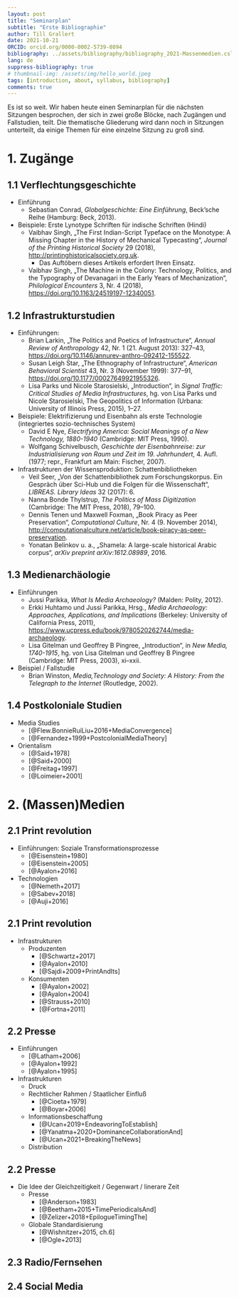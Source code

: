 ```yaml
---
layout: post
title: "Seminarplan"
subtitle: "Erste Bibliographie"
author: Till Grallert
date: 2021-10-21 
ORCID: orcid.org/0000-0002-5739-8094
bibliography: ../assets/bibliography/bibliography_2021-Massenmedien.csl.json
lang: de
suppress-bibliography: true
# thumbnail-img: /assets/img/hello_world.jpeg
tags: [introduction, about, syllabus, bibliography]
comments: true
---
```


Es ist so weit. Wir haben heute einen Seminarplan für die nächsten Sitzungen besprochen, der sich in zwei große Blöcke, nach Zugängen und Fallstudien, teilt. Die thematische Gliederung wird dann noch in Sitzungen unterteilt, da einige Themen für eine einzelne Sitzung zu groß sind.


# 1. Zugänge
## 1.1 Verflechtungsgeschichte

- Einführung
    + <span class="citation">Sebastian Conrad, <em>Globalgeschichte: Eine Einführung</em>, Beck’sche Reihe (Hamburg: Beck, 2013).</span>
- Beispiele: Erste Lynotype Schriften für indische Schriften (Hindi)
    + <span class="citation">Vaibhav Singh, „The First Indian-Script Typeface on the Monotype: A Missing Chapter in the History of Mechanical Typecasting“, <em>Journal of the Printing Historical Society</em> 29 (2018), <a href="http://printinghistoricalsociety.org.uk" role="doc-biblioref">http://printinghistoricalsociety.org.uk</a>.</span>
        * Das Auftöbern dieses Artikels erfordert Ihren Einsatz.
    + <span class="citation">Vaibhav Singh, „The Machine in the Colony: Technology, Politics, and the Typography of Devanagari in the Early Years of Mechanization“, <em>Philological Encounters</em> 3, Nr. 4 (2018), <a href="https://doi.org/10.1163/24519197-12340051" role="doc-biblioref">https://doi.org/10.1163/24519197-12340051</a>.</span>

## 1.2 Infrastrukturstudien

- Einführungen:
    + <span class="citation">Brian Larkin, „The Politics and Poetics of Infrastructure“, <em>Annual Review of Anthropology</em> 42, Nr. 1 (21. August 2013): 327–43, <a href="https://doi.org/10.1146/annurev-anthro-092412-155522" role="doc-biblioref">https://doi.org/10.1146/annurev-anthro-092412-155522</a>.</span>
    + <span class="citation">Susan Leigh Star, „The Ethnography of Infrastructure“, <em>American Behavioral Scientist</em> 43, Nr. 3 (November 1999): 377–91, <a href="https://doi.org/10.1177/00027649921955326" role="doc-biblioref">https://doi.org/10.1177/00027649921955326</a>.</span>
    + <span class="citation">Lisa Parks und Nicole Starosielski, „Introduction“, in <em>Signal Traffic: Critical Studies of Media Infrastructures</em>, hg. von Lisa Parks und Nicole Starosielski, The Geopolitics of Information (Urbana: University of Illinois Press, 2015), 1–27.</span>
- Beispiele: Elektrifizierung und Eisenbahn als erste Technologie (integriertes sozio-technisches System)
    + <span class="citation">David E Nye, <em>Electrifying America: Social Meanings of a New Technology, 1880-1940</em> (Cambridge: MIT Press, 1990).</span>
    + <span class="citation">Wolfgang Schivelbusch, <em>Geschichte der Eisenbahnreise: zur Industrialisierung von Raum und Zeit im 19. Jahrhundert</em>, 4. Aufl. (1977; repr., Frankfurt am Main: Fischer, 2007).</span>
- Infrastrukturen der Wissensproduktion: Schattenbibliotheken
    * <span class="citation">Veil Seer, „Von der Schattenbibliothek zum Forschungskorpus. Ein Gespräch über Sci-Hub und die Folgen für die Wissenschaft“, <em>LIBREAS. Library Ideas</em> 32 (2017): 6.</span>
    * <span class="citation">Nanna Bonde Thylstrup, <em>The Politics of Mass Digitization</em> (Cambridge: The MIT Press, 2018), 79–100.</span>
    * <span class="citation">Dennis Tenen und Maxwell Foxman, „Book Piracy as Peer Preservation“, <em>Computational Culture</em>, Nr. 4 (9. November 2014), <a href="http://computationalculture.net/article/book-piracy-as-peer-preservation" role="doc-biblioref">http://computationalculture.net/article/book-piracy-as-peer-preservation</a>.</span>
    * <span class="citation">Yonatan Belinkov u. a., „Shamela: A large-scale historical Arabic corpus“, <em>arXiv preprint arXiv:1612.08989</em>, 2016.</span>

## 1.3 Medienarchäologie

- Einführungen
    + <span class="citation">Jussi Parikka, <em>What Is Media Archaeology?</em> (Malden: Polity, 2012).</span>
    + <span class="citation">Erkki Huhtamo und Jussi Parikka, Hrsg., <em>Media Archaeology: Approaches, Applications, and Implications</em> (Berkeley: University of California Press, 2011), <a href="https://www.ucpress.edu/book/9780520262744/media-archaeology" role="doc-biblioref">https://www.ucpress.edu/book/9780520262744/media-archaeology</a>.</span>
    + <span class="citation">Lisa Gitelman und Geoffrey B Pingree, „Introduction“, in <em>New Media, 1740-1915</em>, hg. von Lisa Gitelman und Geoffrey B Pingree (Cambridge: MIT Press, 2003), xi–xxii.</span>
- Beispiel / Fallstudie
    + <span class="citation">Brian Winston, <em>Media,Technology and Society: A History: From the Telegraph to the Internet</em> (Routledge, 2002).</span>

## 1.4 Postkoloniale Studien

- Media Studies
    + [@Flew.BonnieRuiLiu+2016+MediaConvergence]
    + [@Fernandez+1999+PostcolonialMediaTheory]
- Orientalism
    + [@Said+1978]
    + [@Said+2000]
    + [@Freitag+1997]
    + [@Loimeier+2001]

# 2. (Massen)Medien
## 2.1 Print revolution

- Einführungen: Soziale Transformationsprozesse
    + [@Eisenstein+1980]
    + [@Eisenstein+2005]
    + [@Ayalon+2016]
- Technologien
    + [@Nemeth+2017]
    + [@Sabev+2018]
    + [@Auji+2016]

## 2.1 Print revolution

- Infrastrukturen
    + Produzenten
        * [@Schwartz+2017]
        * [@Ayalon+2010]
        * [@Sajdi+2009+PrintAndIts]
    * Konsumenten
        - [@Ayalon+2002]
        * [@Ayalon+2004]
        * [@Strauss+2010]
        * [@Fortna+2011]

## 2.2 Presse

- Einführungen
    + [@Latham+2006]
    + [@Ayalon+1992]
    + [@Ayalon+1995]
- Infrastrukturen
    + Druck
    + Rechtlicher Rahmen / Staatlicher Einfluß
        * [@Cioeta+1979]
        * [@Boyar+2006]
    + Informationsbeschaffung
        * [@Ucan+2019+EndeavoringToEstablish]
        * [@Yanatma+2020+DominanceCollaborationAnd]
        * [@Ucan+2021+BreakingTheNews]
    + Distribution

## 2.2 Presse

- Die Idee der Gleichzeitigkeit / Gegenwart / linerare Zeit
    + Presse
        * [@Anderson+1983]
        * [@Beetham+2015+TimePeriodicalsAnd]
        * [@Zelizer+2018+EpilogueTimingThe]
    + Globale Standardisierung
        * [@Wishnitzer+2015, ch.6]
        + [@Ogle+2013]

## 2.3 Radio/Fernsehen
## 2.4 Social Media